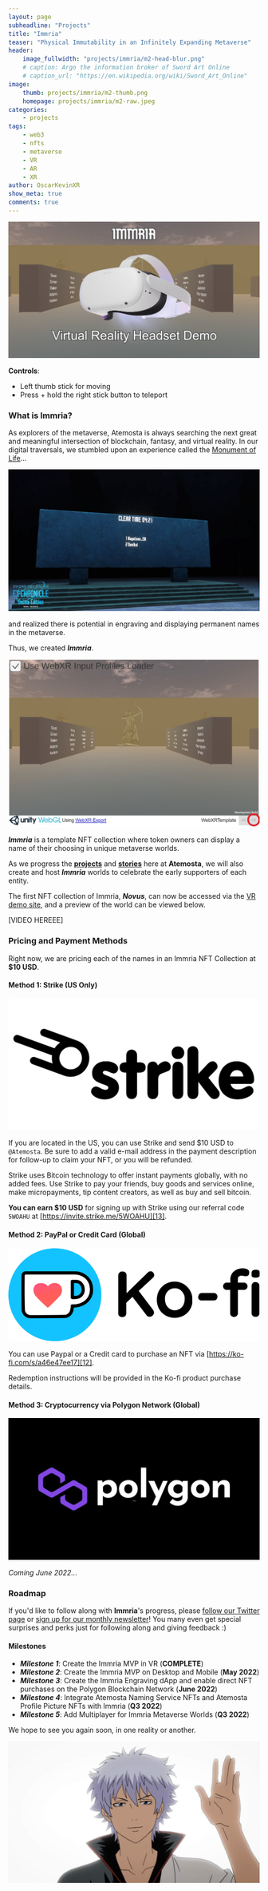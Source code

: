```yaml
---
layout: page
subheadline: "Projects"
title: "Immria"
teaser: "Physical Immutability in an Infinitely Expanding Metaverse"
header:
    image_fullwidth: "projects/immria/m2-head-blur.png"
    # caption: Argo the information broker of Sword Art Online
    # caption_url: "https://en.wikipedia.org/wiki/Sword_Art_Online"
image:
    thumb: projects/immria/m2-thumb.png
    homepage: projects/immria/m2-raw.jpeg
categories:
    - projects
tags:
    - web3
    - nfts
    - metaverse
    - VR
    - AR
    - XR 
author: OscarKevinXR
show_meta: true
comments: true
---
```

[![Immria Virtual Reality Headset Demo](/images/projects/immria/m5-vr.png)][9]

**Controls**: 
* Left thumb stick for moving
* Press + hold the right stick button to teleport


### What is Immria?
As explorers of the metaverse, Atemosta is always searching the next great and meaningful intersection of blockchain, fantasy, and virtual reality. In our digital traversals, we stumbled upon an experience called the [Monument of Life][1]... 

![Monument of Life Virtual Reality Display](/images/projects/immria/m3.jpeg)


and realized there is potential in engraving and displaying permanent names in the metaverse. 

Thus, we created ***Immria***.

![Immria Preview 1](/images/projects/immria/m5.jpeg)


***Immria*** is a template NFT collection where token owners can display a name of their choosing in unique metaverse worlds.

As we progress the **[projects][11]** and **[stories][10]** here at **Atemosta**, we will also create and host ***Immria***  worlds to celebrate the early supporters of each entity. 

The first NFT collection of Immria, ***Novus***, can now be accessed via the [VR demo site](3), and a preview of the world can be viewed below.

[VIDEO HEREEE]


### Pricing and Payment Methods
Right now, we are pricing each of the names in an Immria NFT Collection at **$10 USD**. 


#### Method 1: Strike (US Only)
[![Strike Website](/images/logos/strike-logo.jpeg)][13]

If you are located in the US, you can use Strike and send $10 USD to `@Atemosta`. Be sure to add a valid e-mail address in the payment description for follow-up to claim your NFT, or you will be refunded.

Strike uses Bitcoin technology to offer instant payments globally, with no added fees. Use Strike to pay your friends, buy goods and services online, make micropayments, tip content creators, as well as buy and sell bitcoin.

**You can earn $10 USD** for signing up with Strike using our referral code `5WOAHU` at [https://invite.strike.me/5WOAHU][13].

#### Method 2: PayPal or Credit Card (Global)
[![Ko-fi Website](/images/logos/ko-fi-logo.png)][12]

You can use Paypal or a Credit card to purchase an NFT via [https://ko-fi.com/s/a46e47ee17][12].

Redemption instructions will be provided in the Ko-fi product purchase details.

#### Method 3: Cryptocurrency via Polygon Network (Global)
[![Polygon Network dApp](/images/logos/polygon-logo.jpeg)][14]

*Coming June 2022...*

<!-- You can visit the Immria Engraving Site via [https://ko-fi.com/s/a46e47ee17](12) purchase an NFT directly using the Polygon Blockchain Network. 

Polygon is a decentralised Ethereum scaling platform that enables developers to build scalable user-friendly dApps with low transaction fees without ever sacrificing on security. -->


### Roadmap
If you'd like to follow along with **Immria**'s progress, please [follow our Twitter page][7] or [sign up for our monthly newsletter][8]! You many even get special surprises and perks just for following along and giving feedback :) 

#### Milestones
* ***Milestone 1***: Create the Immria MVP in VR (**COMPLETE**)
* ***Milestone 2***: Create the Immria MVP on Desktop and Mobile (**May 2022**)
* ***Milestone 3***: Create the Immria Engraving dApp and enable direct NFT purchases on the Polygon Blockchain Network (**June 2022**)
* ***Milestone 4***: Integrate Atemosta Naming Service NFTs and Atemosta Profile Picture NFTs with Immria (**Q3 2022**)
* ***Milestone 5***: Add Multiplayer for Immria Metaverse Worlds (**Q3 2022**)

We hope to see you again soon, in one reality or another.

![Goodbye for Now!](/images/projects/immria/m7.jpeg)


[1]:  https://swordartonline.fandom.com/wiki/Monument_of_Life
[2]:  https://2021.sao-ex-chronicle.com/s/excglb/
[3]:  https://immria.atemosta.com/novus/index.html
[4]:  https://invite.strike.me/5WOAHU
[5]:  https://ko-fi.com/atemosta
[6]:  https://forms.gle/Fd9qPdSYSQmWsEmu9 
[7]:  https://twitter.com/Atemosta
[8]:  https://tinyletter.com/Atemosta
[9]:  https://immria.atemosta.com/novus/index.html
[10]: https://lore.atemosta.com
[11]: https://atemosta.com/projects/
[12]: https://ko-fi.com/s/a46e47ee17
[13]: https://strike.me/en/download/
[14]: https://https://immria.atemosta.com





